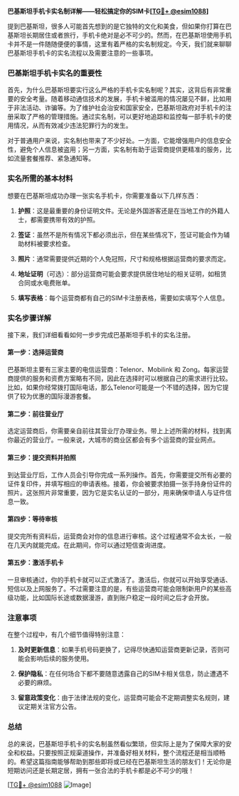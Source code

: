 **巴基斯坦手机卡实名制详解——轻松搞定你的SIM卡[[TG💪+ @esim1088](https://t.me/s/esim1088)]**

提到巴基斯坦，很多人可能首先想到的是它独特的文化和美食，但如果你打算在巴基斯坦长期居住或者旅行，手机卡绝对是必不可少的。然而，在巴基斯坦使用手机卡并不是一件随随便便的事情，这里有着严格的实名制规定。今天，我们就来聊聊巴基斯坦手机卡的实名流程以及需要注意的一些事项。

### 巴基斯坦手机卡实名的重要性

首先，为什么巴基斯坦要实行这么严格的手机卡实名制呢？其实，这背后有非常重要的安全考量。随着移动通信技术的发展，手机卡被滥用的情况屡见不鲜，比如用于非法活动、诈骗等。为了维护社会治安和国家安全，巴基斯坦政府对手机卡的注册采取了严格的管理措施。通过实名制，可以更好地追踪和监控每一部手机卡的使用情况，从而有效减少违法犯罪行为的发生。

对于普通用户来说，实名制也带来了不少好处。一方面，它能增强用户的信息安全性，避免个人信息被盗用；另一方面，实名制有助于运营商提供更精准的服务，比如流量套餐推荐、紧急通知等。

### 实名所需的基本材料

想要在巴基斯坦成功办理一张实名手机卡，你需要准备以下几样东西：

1. **护照**：这是最重要的身份证明文件。无论是外国游客还是在当地工作的外籍人士，都需要携带有效的护照。
   
2. **签证**：虽然不是所有情况下都必须出示，但在某些情况下，签证可能会作为辅助材料被要求检查。

3. **照片**：通常需要提供近期的个人免冠照，尺寸和规格根据运营商的要求而定。

4. **地址证明**（可选）：部分运营商可能会要求提供居住地址的相关证明，如租赁合同或水电费账单。

5. **填写表格**：每个运营商都有自己的SIM卡注册表格，需要如实填写个人信息。

### 实名步骤详解

接下来，我们详细看看如何一步步完成巴基斯坦手机卡的实名注册。

#### 第一步：选择运营商

巴基斯坦主要有三家主要的电信运营商：Telenor、Mobilink 和 Zong。每家运营商提供的服务和资费方案略有不同，因此在选择时可以根据自己的需求进行比较。比如，如果你经常拨打国际电话，那么Telenor可能是一个不错的选择，因为它提供了较为优惠的国际漫游套餐。

#### 第二步：前往营业厅

选定运营商后，你需要亲自前往其营业厅办理业务。带上上述所需的材料，找到离你最近的营业厅。一般来说，大城市的商业区都会有多个运营商的营业网点。

#### 第三步：提交资料并拍照

到达营业厅后，工作人员会引导你完成一系列操作。首先，你需要提交所有必要的证件复印件，并填写相应的申请表格。接着，你会被要求拍摄一张手持身份证件的照片。这张照片非常重要，因为它是实名认证的一部分，用来确保申请人与证件信息一致。

#### 第四步：等待审核

提交完所有资料后，运营商会对你的信息进行审核。这个过程通常不会太长，一般在几天内就能完成。在此期间，你可以通过短信查询进度。

#### 第五步：激活手机卡

一旦审核通过，你的手机卡就可以正式激活了。激活后，你就可以开始享受通话、短信以及上网服务了。不过需要注意的是，有些运营商可能会限制新用户的某些高级功能，比如国际长途或数据漫游，直到账户稳定一段时间之后才会开放。

### 注意事项

在整个过程中，有几个细节值得特别注意：

1. **及时更新信息**：如果手机号码更换了，记得尽快通知运营商更新记录，否则可能会影响后续的服务使用。

2. **保护隐私**：在任何场合下都不要随意透露自己的SIM卡相关信息，防止遭遇不必要的麻烦。

3. **留意政策变化**：由于法律法规的变化，运营商可能会不定期调整实名规则，建议定期关注官方公告。

### 总结

总的来说，巴基斯坦手机卡的实名制虽然看似繁琐，但实际上是为了保障大家的安全和权益。只要按照正规渠道操作，并准备好相关材料，整个流程还是相当顺畅的。希望这篇指南能够帮助到那些即将或已经在巴基斯坦生活的朋友们！无论你是短期访问还是长期定居，拥有一张合法的手机卡都是必不可少的哦！

[[TG💪+ @esim1088](https://t.me/s/esim1088) ![Image](https://i.postimg.cc/4NQfJmqS/Snipaste-2025-05-13-00-14-12.png)]